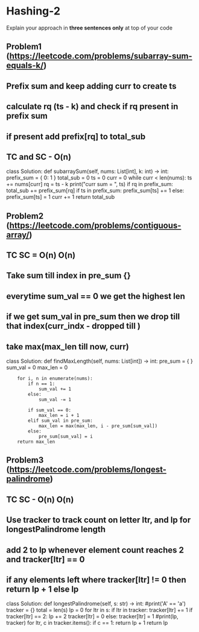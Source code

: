 # Hashing-2

Explain your approach in **three sentences only** at top of your code


## Problem1 (https://leetcode.com/problems/subarray-sum-equals-k/)

## Prefix sum and keep adding curr to create ts 
## calculate rq (ts - k) and check if rq present in prefix sum
## if present add prefix[rq] to total_sub
## TC and SC - O(n)

class Solution:
    def subarraySum(self, nums: List[int], k: int) -> int:
        prefix_sum = { 0: 1 }
        total_sub = 0
        ts = 0
        curr = 0
        while curr < len(nums):
            ts +=  nums[curr]
            rq = ts - k
            print("curr sum = ", ts)
            if rq in prefix_sum:
                total_sub += prefix_sum[rq]
            if ts in prefix_sum:
                prefix_sum[ts] += 1
            else:
                prefix_sum[ts] = 1
            curr += 1
        return total_sub


        
## Problem2 (https://leetcode.com/problems/contiguous-array/)
## TC SC = O(n) O(n)
## Take sum till index in pre_sum {}
## everytime sum_val == 0 we get the highest len
## if we get sum_val in pre_sum then we drop till that index(curr_indx - dropped till ) 
## take max(max_len till now, curr)

class Solution:
    def findMaxLength(self, nums: List[int]) -> int:
        pre_sum = { }
        sum_val = 0
        max_len = 0
        
        for i, n in enumerate(nums):
            if n == 1:
                sum_val += 1
            else:
                sum_val -= 1
            
            if sum_val == 0:
                max_len = i + 1
            elif sum_val in pre_sum:
                max_len = max(max_len, i - pre_sum[sum_val])
            else:
                pre_sum[sum_val] = i
        return max_len
## Problem3 (https://leetcode.com/problems/longest-palindrome)

## TC SC - O(n) O(n)
## Use tracker to track count on letter ltr, and lp for longestPalindrome length 
## add 2 to lp whenever element count reaches 2 and tracker[ltr] == 0
## if any elements left where tracker[ltr] != 0  then return lp + 1 else lp
class Solution:
    def longestPalindrome(self, s: str) -> int:
        #print('A' == 'a')
        tracker = {}
        total = len(s)
        lp = 0
        for ltr in s:
            if ltr in tracker: 
                tracker[ltr] += 1
                if tracker[ltr] == 2:
                    lp += 2
                    tracker[ltr] = 0
            else: 
                tracker[ltr] = 1
        #print(lp, tracker)
        for ltr, c in tracker.items():
            if c == 1:
                return lp + 1
        return lp 
